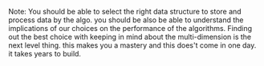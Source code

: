 Note: You should be able to select the right data structure to store and process data by the algo. you should be also be able to understand the implications of our choices on the performance of the algorithms. Finding out the best choice with keeping in mind about the multi-dimension is the next level thing. this makes you a mastery and this does't come in one day. it takes years to build. 